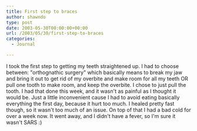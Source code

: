```yaml
---
title: First step to braces
author: shawndo
type: post
date: 2003-05-30T00:00:00+00:00
url: /2003/05/30/first-step-to-braces
categories:
  - Journal

---
```

I took the first step to getting my teeth straightened up. I had to choose between: "orthognathic surgery" which basically means to break my jaw and bring it out to get rid of my overbite and make room for all my teeth OR pull one tooth to make room, and keep the overbite. I chose to just pull the tooth. I had that done this week, and it wasn't as painful as I thought it would be. Just a little inconvenient cause I had to avoid eating basically everything the first day, because it hurt too much. I healed pretty fast though, so it wasn't too much of an issue. On top of that I had a bad cold for over a week now. It went away, and I didn't have a fever, so I'm sure it wasn't SARS :)
